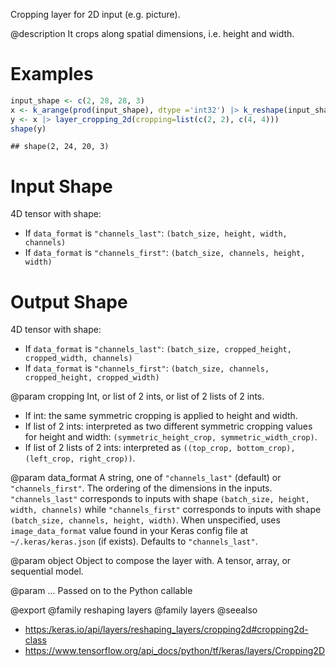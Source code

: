 Cropping layer for 2D input (e.g. picture).

@description
It crops along spatial dimensions, i.e. height and width.

# Examples

```r
input_shape <- c(2, 28, 28, 3)
x <- k_arange(prod(input_shape), dtype ='int32') |> k_reshape(input_shape)
y <- x |> layer_cropping_2d(cropping=list(c(2, 2), c(4, 4)))
shape(y)
```

```
## shape(2, 24, 20, 3)
```

# Input Shape
4D tensor with shape:
- If `data_format` is `"channels_last"`:
  `(batch_size, height, width, channels)`
- If `data_format` is `"channels_first"`:
  `(batch_size, channels, height, width)`

# Output Shape
4D tensor with shape:
- If `data_format` is `"channels_last"`:
  `(batch_size, cropped_height, cropped_width, channels)`
- If `data_format` is `"channels_first"`:
  `(batch_size, channels, cropped_height, cropped_width)`

@param cropping
Int, or list of 2 ints, or list of 2 lists of 2 ints.
- If int: the same symmetric cropping is applied to height and
  width.
- If list of 2 ints: interpreted as two different symmetric
  cropping values for height and width:
  `(symmetric_height_crop, symmetric_width_crop)`.
- If list of 2 lists of 2 ints: interpreted as
  `((top_crop, bottom_crop), (left_crop, right_crop))`.

@param data_format
A string, one of `"channels_last"` (default) or
`"channels_first"`. The ordering of the dimensions in the inputs.
`"channels_last"` corresponds to inputs with shape
`(batch_size, height, width, channels)` while `"channels_first"`
corresponds to inputs with shape
`(batch_size, channels, height, width)`.
When unspecified, uses `image_data_format` value found in your Keras
config file at `~/.keras/keras.json` (if exists). Defaults to
`"channels_last"`.

@param object
Object to compose the layer with. A tensor, array, or sequential model.

@param ...
Passed on to the Python callable

@export
@family reshaping layers
@family layers
@seealso
+ <https:/keras.io/api/layers/reshaping_layers/cropping2d#cropping2d-class>
+ <https://www.tensorflow.org/api_docs/python/tf/keras/layers/Cropping2D>
